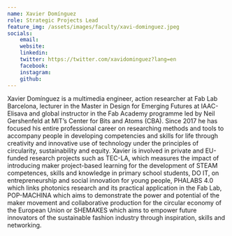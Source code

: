 ```yaml
---
name: Xavier Domínguez
role: Strategic Projects Lead
feature_img: /assets/images/faculty/xavi-dominguez.jpeg
socials:
    email:
    website:
    linkedin:
    twitter: https://twitter.com/xavidominguez?lang=en
    facebook:
    instagram:
    github: 
---
```


Xavier Domínguez is a multimedia engineer, action researcher at Fab Lab Barcelona, lecturer in the Master in Design for Emerging Futures at IAAC-Elisava and global instructor in the Fab Academy programme led by Neil Gershenfeld at MIT’s Center for Bits and Atoms (CBA). Since 2017 he has focused his entire professional career on researching methods and tools to accompany people in developing competencies and skills for life through creativity and innovative use of technology under the principles of circularity, sustainability and equity. Xavier is involved in private and EU-funded research projects such as TEC-LA, which measures the impact of introducing maker project-based learning for the development of STEAM competences, skills and knowledge in primary school students, DO IT, on entrepreneurship and social innovation for young people, PHALABS 4.0 which links photonics research and its practical application in the Fab Lab, POP-MACHINA which aims to demonstrate the power and potential of the maker movement and collaborative production for the circular economy of the European Union or SHEMAKES which aims to empower future innovators of the sustainable fashion industry through inspiration, skills and networking.
